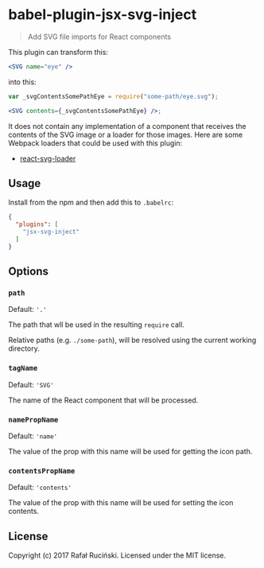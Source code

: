 # babel-plugin-jsx-svg-inject

> Add SVG file imports for React components

This plugin can transform this:
```jsx
<SVG name="eye" />
```

into this:
```jsx
var _svgContentsSomePathEye = require("some-path/eye.svg");

<SVG contents={_svgContentsSomePathEye} />;
```

It does not contain any implementation of a component that receives the contents of the SVG image or a loader for those images.
Here are some Webpack loaders that could be used with this plugin:
* [react-svg-loader](https://github.com/boopathi/react-svg-loader)

## Usage

Install from the npm and then add this to `.babelrc`:
```json
{
  "plugins": [
    "jsx-svg-inject"
  ]
}
```

## Options

### `path`
Default: `'.'`

The path that wll be used in the resulting `require` call.

Relative paths (e.g. `./some-path`), will be resolved using the current working directory.

### `tagName`
Default: `'SVG'`

The name of the React component that will be processed.

### `namePropName`
Default: `'name'`

The value of the prop with this name will be used for getting the icon path.

### `contentsPropName`
Default: `'contents'`

The value of the prop with this name will be used for setting the icon contents.

## License

Copyright (c) 2017 Rafał Ruciński. Licensed under the MIT license.
